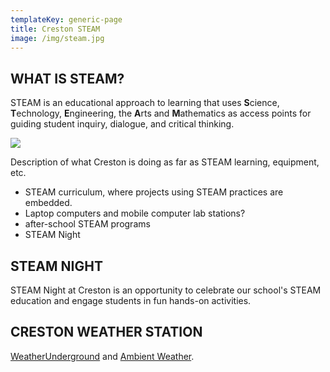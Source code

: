 ```yaml
---
templateKey: generic-page
title: Creston STEAM
image: /img/steam.jpg
---
```

## WHAT IS STEAM?

STEAM is an educational approach to learning that uses **S**cience, **T**echnology, **E**ngineering, the **A**rts and **M**athematics as access points for guiding student inquiry, dialogue, and critical thinking.

![](/img/creston_steam2-1024x1024.jpeg)

Description of what Creston is doing as far as STEAM learning, equipment, etc.

* STEAM curriculum, where projects using STEAM practices are embedded.
* Laptop computers and mobile computer lab stations?
* after-school STEAM programs
* STEAM Night

## STEAM NIGHT

STEAM Night at Creston is an opportunity to celebrate our school's STEAM education and engage students in fun hands-on activities.

## CRESTON WEATHER STATION

[WeatherUnderground](https://www.wunderground.com/dashboard/pws/KORPORTL2104) and [Ambient Weather](https://ambientweather.net/dashboard/b17be0e041d2986778f2b45b5d9fd6fd).